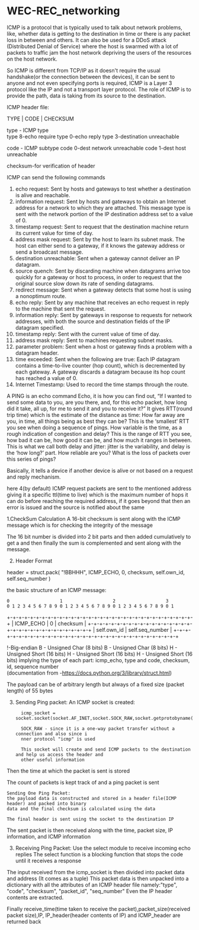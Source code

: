 # WEC-REC_networking
ICMP is a protocol that is typically used to talk about network problems, like, whether data is getting to 
the destination in time or there is any packet loss in between and others. It can also be used for a DDoS attack
(Distributed Denial of Service) where the host is swarmed with a lot of packets to traffic jam the host network 
depriving the users of the resources on the host network.

So ICMP is different from TCP/IP as it doesn't require the usual handshake(or the connection between the devices), 
it can be sent to anyone and not even specifying ports is required, ICMP is a Layer 3 protocol like the IP and 
not a transport layer protocol.
The role of ICMP is to provide the path, data is taking from its source to the destination.


ICMP header file:

TYPE | CODE | CHECKSUM

type  -  ICMP type  
type 8-echo require
type 0-echo reply
type 3-destination unreachable 

code  -  ICMP subtype
code 0-dest  network unreachable
code 1-dest host unreachable

checksum-for verification of header

ICMP can send the following commands

1. echo request:	Sent by hosts and gateways to test whether a destination is alive and reachable.
2. information request:	Sent by hosts and gateways to obtain an Internet address for a network to which they are attached. This message type is sent with the network portion of the IP destination address set to a value of 0.
3. timestamp request:   Sent to request that the destination machine return its current value for time of day.
4. address mask request:	Sent by the host to learn its subnet mask. The host can either send to a gateway, if it knows the gateway address or send a broadcast message.
5. destination unreachable:	Sent when a gateway cannot deliver an IP datagram.
6. source quench:	Sent by discarding machine when datagrams arrive too quickly for a gateway or host to process, in order to request that the original source slow down its rate of sending datagrams.
7. redirect message:	Sent when a gateway detects that some host is using a nonoptimum route.
8. echo reply:	Sent by any machine that receives an echo request in reply to the machine that sent the request.
9. information reply:	Sent by gateways in response to requests for network addresses, with both the source and destination fields of the IP datagram specified.
10. timestamp reply:	Sent with the current value of time of day.
11. address mask reply:	Sent to machines requesting subnet masks.
12. parameter problem:	Sent when a host or gateway finds a problem with a datagram header.
13. time exceeded:	Sent when the following are true:
Each IP datagram contains a time-to-live counter (hop count), which is decremented by each gateway.
A gateway discards a datagram because its hop count has reached a value of 0.
14. Internet Timestamp:	Used to record the time stamps through the route.


A PING is an echo command Echo, it is how you can find out, “If I wanted to send some data to you, 
are you there, and, for this echo packet, how long did it take, all up, for me to send it and you to receive it?”
It gives RTT(round trip time) which is the estimate of the distance as time:
How far away are you, in time, all things being as best they can be? This is the ‘smallest’ RTT you see when doing a sequence of pings. 
How variable is the time, as a rough indication of congestion and delay? This is the range of RTT you see, how bad it can be, 
how good it can be, and how much it ranges in between. This is what we call both delay and jitter: 
jitter is the variability, and delay is the ‘how long?’ part.
How reliable are you? What is the loss of packets over this series of pings?

Basically, it tells a device if another device is alive or not based on a request and reply mechanism.

here 4(by default) ICMP request packets are sent to the mentioned address giving it a specific ttl(time to live) 
which is the maximum number of hops it can do before reaching the required address, if it goes beyond that then an error
is issued and the source is notified about the same


1.CheckSum Calculation
 A 16-bit checksum is sent along with the ICMP message which is for checking the integrity of the message
 
 The 16 bit number is divided into 2 bit parts and then added cumulatively to get a and then finally the sum is complemented 
 and sent along with the message.

2. Header Format

header = struct.pack(
        "!BBHHH", ICMP_ECHO, 0, checksum, self.own_id, self.seq_number
    )

the basic structure of an ICMP message:

    0                   1                   2                   3
    0 1 2 3 4 5 6 7 8 9 0 1 2 3 4 5 6 7 8 9 0 1 2 3 4 5 6 7 8 9 0 1
   +-+-+-+-+-+-+-+-+-+-+-+-+-+-+-+-+-+-+-+-+-+-+-+-+-+-+-+-+-+-+-+-+
   |     ICMP_ECHO  |     0        |          checksum             |
   +-+-+-+-+-+-+-+-+-+-+-+-+-+-+-+-+-+-+-+-+-+-+-+-+-+-+-+-+-+-+-+-+
   |           self.own_id         |        self.seq_number        |
   +-+-+-+-+-+-+-+-+-+-+-+-+-+-+-+-+-+-+-+-+-+-+-+-+-+-+-+-+-+-+-+-+

!-Big-endian
B - Unsigned Char (8 bits)
B - Unsigned Char (8 bits)
H - Unsigned Short (16 bits)
H - Unsigned Short (16 bits)
H - Unsigned Short (16 bits)
implying the type of each part: icmp_echo, type and code, checksum, id, sequence number    
(documentation from -https://docs.python.org/3/library/struct.html)

The payload can be of arbitrary length but always of a fixed size (packet length) of 55 bytes

3. Sending Ping packet:
An ICMP socket is created:
         
         icmp_socket = socket.socket(socket.AF_INET,socket.SOCK_RAW,socket.getprotobyname("icmp")) 

         SOCK_RAW - since it is a one-way packet transfer without a connection and also since i
         nner protocol "icmp" is used
         
         This socket will create and send ICMP packets to the destination and help us access the header and 
         other useful information

Then the time at which the packet is sent is stored

The count of packets is kept track of and a ping packet is sent

    Sending One Ping Packet:
    the payload data is constructed and stored in a header file(ICMP header) and packed into binary 
    data and the final checksum is calculated using the data 
    
    The final header is sent using the socket to the destination IP 

The sent packet is then received along with the time, packet size, IP information, and ICMP information

3. Receiving Ping Packet:
Use the select module to receive incoming echo replies
The select function is a blocking function that stops the code until it receives a response

The input received from the icmp_socket is then divided into packet data and address (It comes as a tuple)
This packet data is then unpacked into a dictionary with all the attributes of an ICMP header file 
namely:"type", "code", "checksum", "packet_id", "seq_number"
Even the IP header contents are extracted.

Finally receive_time(time taken to receive the packet),packet_size(received packet size),IP,
IP_header(header contents of IP) and ICMP_header are returned back
